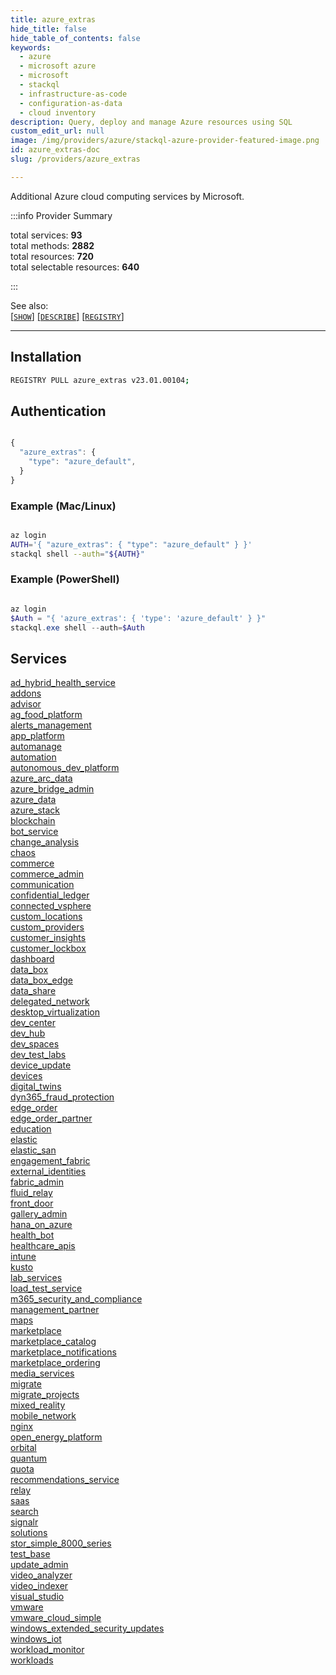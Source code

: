 ```yaml
---
title: azure_extras
hide_title: false
hide_table_of_contents: false
keywords:
  - azure
  - microsoft azure
  - microsoft
  - stackql
  - infrastructure-as-code
  - configuration-as-data
  - cloud inventory
description: Query, deploy and manage Azure resources using SQL
custom_edit_url: null
image: /img/providers/azure/stackql-azure-provider-featured-image.png
id: azure_extras-doc
slug: /providers/azure_extras

---
```

 Additional Azure cloud computing services by Microsoft.  
    
:::info Provider Summary

<div class="row">
<div class="providerDocColumn">
<span>total services:&nbsp;<b>93</b></span><br />
<span>total methods:&nbsp;<b>2882</b></span><br />
</div>
<div class="providerDocColumn">
<span>total resources:&nbsp;<b>720</b></span><br />
<span>total selectable resources:&nbsp;<b>640</b></span><br />
</div>
</div>

:::

See also:   
[[` SHOW `]](https://stackql.io/docs/language-spec/show) [[` DESCRIBE `]](https://stackql.io/docs/language-spec/describe)  [[` REGISTRY `]](https://stackql.io/docs/language-spec/registry)
* * * 

## Installation
```bash
REGISTRY PULL azure_extras v23.01.00104;
```

## Authentication
```javascript

{
  "azure_extras": {
    "type": "azure_default",
  }
}

```
### Example (Mac/Linux)
```bash

az login
AUTH='{ "azure_extras": { "type": "azure_default" } }'
stackql shell --auth="${AUTH}"

```
### Example (PowerShell)
```powershell

az login
$Auth = "{ 'azure_extras': { 'type': 'azure_default' } }"
stackql.exe shell --auth=$Auth

```
## Services
<div class="row">
<div class="providerDocColumn">
<a href="/providers/azure_extras/ad_hybrid_health_service/">ad_hybrid_health_service</a><br />
<a href="/providers/azure_extras/addons/">addons</a><br />
<a href="/providers/azure_extras/advisor/">advisor</a><br />
<a href="/providers/azure_extras/ag_food_platform/">ag_food_platform</a><br />
<a href="/providers/azure_extras/alerts_management/">alerts_management</a><br />
<a href="/providers/azure_extras/app_platform/">app_platform</a><br />
<a href="/providers/azure_extras/automanage/">automanage</a><br />
<a href="/providers/azure_extras/automation/">automation</a><br />
<a href="/providers/azure_extras/autonomous_dev_platform/">autonomous_dev_platform</a><br />
<a href="/providers/azure_extras/azure_arc_data/">azure_arc_data</a><br />
<a href="/providers/azure_extras/azure_bridge_admin/">azure_bridge_admin</a><br />
<a href="/providers/azure_extras/azure_data/">azure_data</a><br />
<a href="/providers/azure_extras/azure_stack/">azure_stack</a><br />
<a href="/providers/azure_extras/blockchain/">blockchain</a><br />
<a href="/providers/azure_extras/bot_service/">bot_service</a><br />
<a href="/providers/azure_extras/change_analysis/">change_analysis</a><br />
<a href="/providers/azure_extras/chaos/">chaos</a><br />
<a href="/providers/azure_extras/commerce/">commerce</a><br />
<a href="/providers/azure_extras/commerce_admin/">commerce_admin</a><br />
<a href="/providers/azure_extras/communication/">communication</a><br />
<a href="/providers/azure_extras/confidential_ledger/">confidential_ledger</a><br />
<a href="/providers/azure_extras/connected_vsphere/">connected_vsphere</a><br />
<a href="/providers/azure_extras/custom_locations/">custom_locations</a><br />
<a href="/providers/azure_extras/custom_providers/">custom_providers</a><br />
<a href="/providers/azure_extras/customer_insights/">customer_insights</a><br />
<a href="/providers/azure_extras/customer_lockbox/">customer_lockbox</a><br />
<a href="/providers/azure_extras/dashboard/">dashboard</a><br />
<a href="/providers/azure_extras/data_box/">data_box</a><br />
<a href="/providers/azure_extras/data_box_edge/">data_box_edge</a><br />
<a href="/providers/azure_extras/data_share/">data_share</a><br />
<a href="/providers/azure_extras/delegated_network/">delegated_network</a><br />
<a href="/providers/azure_extras/desktop_virtualization/">desktop_virtualization</a><br />
<a href="/providers/azure_extras/dev_center/">dev_center</a><br />
<a href="/providers/azure_extras/dev_hub/">dev_hub</a><br />
<a href="/providers/azure_extras/dev_spaces/">dev_spaces</a><br />
<a href="/providers/azure_extras/dev_test_labs/">dev_test_labs</a><br />
<a href="/providers/azure_extras/device_update/">device_update</a><br />
<a href="/providers/azure_extras/devices/">devices</a><br />
<a href="/providers/azure_extras/digital_twins/">digital_twins</a><br />
<a href="/providers/azure_extras/dyn365_fraud_protection/">dyn365_fraud_protection</a><br />
<a href="/providers/azure_extras/edge_order/">edge_order</a><br />
<a href="/providers/azure_extras/edge_order_partner/">edge_order_partner</a><br />
<a href="/providers/azure_extras/education/">education</a><br />
<a href="/providers/azure_extras/elastic/">elastic</a><br />
<a href="/providers/azure_extras/elastic_san/">elastic_san</a><br />
<a href="/providers/azure_extras/engagement_fabric/">engagement_fabric</a><br />
<a href="/providers/azure_extras/external_identities/">external_identities</a><br />
</div>
<div class="providerDocColumn">
<a href="/providers/azure_extras/fabric_admin/">fabric_admin</a><br />
<a href="/providers/azure_extras/fluid_relay/">fluid_relay</a><br />
<a href="/providers/azure_extras/front_door/">front_door</a><br />
<a href="/providers/azure_extras/gallery_admin/">gallery_admin</a><br />
<a href="/providers/azure_extras/hana_on_azure/">hana_on_azure</a><br />
<a href="/providers/azure_extras/health_bot/">health_bot</a><br />
<a href="/providers/azure_extras/healthcare_apis/">healthcare_apis</a><br />
<a href="/providers/azure_extras/intune/">intune</a><br />
<a href="/providers/azure_extras/kusto/">kusto</a><br />
<a href="/providers/azure_extras/lab_services/">lab_services</a><br />
<a href="/providers/azure_extras/load_test_service/">load_test_service</a><br />
<a href="/providers/azure_extras/m365_security_and_compliance/">m365_security_and_compliance</a><br />
<a href="/providers/azure_extras/management_partner/">management_partner</a><br />
<a href="/providers/azure_extras/maps/">maps</a><br />
<a href="/providers/azure_extras/marketplace/">marketplace</a><br />
<a href="/providers/azure_extras/marketplace_catalog/">marketplace_catalog</a><br />
<a href="/providers/azure_extras/marketplace_notifications/">marketplace_notifications</a><br />
<a href="/providers/azure_extras/marketplace_ordering/">marketplace_ordering</a><br />
<a href="/providers/azure_extras/media_services/">media_services</a><br />
<a href="/providers/azure_extras/migrate/">migrate</a><br />
<a href="/providers/azure_extras/migrate_projects/">migrate_projects</a><br />
<a href="/providers/azure_extras/mixed_reality/">mixed_reality</a><br />
<a href="/providers/azure_extras/mobile_network/">mobile_network</a><br />
<a href="/providers/azure_extras/nginx/">nginx</a><br />
<a href="/providers/azure_extras/open_energy_platform/">open_energy_platform</a><br />
<a href="/providers/azure_extras/orbital/">orbital</a><br />
<a href="/providers/azure_extras/quantum/">quantum</a><br />
<a href="/providers/azure_extras/quota/">quota</a><br />
<a href="/providers/azure_extras/recommendations_service/">recommendations_service</a><br />
<a href="/providers/azure_extras/relay/">relay</a><br />
<a href="/providers/azure_extras/saas/">saas</a><br />
<a href="/providers/azure_extras/search/">search</a><br />
<a href="/providers/azure_extras/signalr/">signalr</a><br />
<a href="/providers/azure_extras/solutions/">solutions</a><br />
<a href="/providers/azure_extras/stor_simple_8000_series/">stor_simple_8000_series</a><br />
<a href="/providers/azure_extras/test_base/">test_base</a><br />
<a href="/providers/azure_extras/update_admin/">update_admin</a><br />
<a href="/providers/azure_extras/video_analyzer/">video_analyzer</a><br />
<a href="/providers/azure_extras/video_indexer/">video_indexer</a><br />
<a href="/providers/azure_extras/visual_studio/">visual_studio</a><br />
<a href="/providers/azure_extras/vmware/">vmware</a><br />
<a href="/providers/azure_extras/vmware_cloud_simple/">vmware_cloud_simple</a><br />
<a href="/providers/azure_extras/windows_extended_security_updates/">windows_extended_security_updates</a><br />
<a href="/providers/azure_extras/windows_iot/">windows_iot</a><br />
<a href="/providers/azure_extras/workload_monitor/">workload_monitor</a><br />
<a href="/providers/azure_extras/workloads/">workloads</a><br />
</div>
</div>
